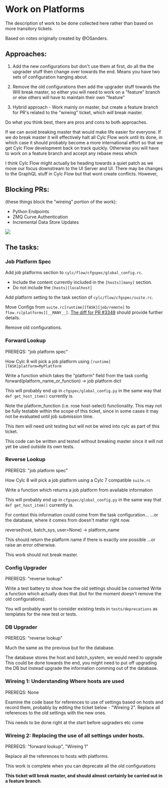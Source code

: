 # Work on Platforms

The description of work to be done collected here rather than based on more
transitory tickets.

Based on notes originally created by @OSanders.

## Approaches:
1. Add the new configurations but don't use them at first, do all the the
   upgrader stuff then change over towards the end.
   Means you have two sets of configuration hanging about.

2. Remove the old configurations then add the upgrader stuff towards the
   Will break master, so either you will need to work on a "feature"
   branch or else others will have to maintain their own "feature"

3. Hybrid approach - Work mainly on master, but create a feature branch for
   PR's related to the "wireing" ticket, which _will_ break master.

Do what you think best, there are pros and cons to both approaches.

If we can avoid breaking master that would make life easier for everyone.
If we do break master it will effectively halt all Cylc Flow work until
its done, in which case it should probably become a more international
effort so that we get Cylc Flow development back on track quickly. Otherwise
you will have to work on a feature branch and accept any rebase mess which

I think Cylc Flow might actually be heading towards a quiet patch as we
move our focus downstream to the UI Server and UI. There may be changes
to the GraphQL stuff in Cylc Flow but that wont create conflicts. However,

## ​Blocking PRs:

(these things block the "wireing" portion of the work):
* Python Endpoints
* ZMQ Curve Authentication
* Incremental Data Store Updates

![](https://mermaidjs.github.io/mermaid-live-editor/#/view/eyJjb2RlIjoiZ3JhcGggVERcblxuICAgIEEoSm9iIFBsYXRmb3JtIFNwZWMpIC0tPiBCKEZvcndhcmQgTG9va3VwKVxuICAgIEEgLS0-IEMoUmV2ZXJzZSBMb29rdXApXG4gICAgQyAtLT4gRChDb25maWcgVXBncmFkZXIpXG4gICBDIC0tPiBFKERhdGFiYXNlIFVwZ3JhZGVyKVxuQiAtLT4gRihXaXJlaW5nIDIpXG5HKFdpcmVpbmcgMSkgLS0-IEZcbkhbUHl0aG9uIEVuZHBvaW50c10gLS0-IEZcbkpbWk1RIEN1cnZlIEF1dGhdIC0tPiBGXG5LW0luY3JlbWVudGFsIERhdGEgU3RvcmUgVXBkYXRlc10gLS0-IEZcblxuc3R5bGUgSCBmaWxsOiNjY2NcbnN0eWxlIEogZmlsbDojY2NjXG5zdHlsZSBLIGZpbGw6I2NjYyIsIm1lcm1haWQiOnsidGhlbWUiOiJkZWZhdWx0In19)

## The tasks:

### Job Platform Spec

Add job platforms section to `cylc/flow/cfgspec/global_config.rc`.
* Include the content currently included in the `[hosts][many]` section.
* Do not include the `[hosts][localhost]`

Add platform setting to the task section of `cylc/flow/cfgspec/suite.rc`.

Move Configs from `suite.rc[runtime][TASK][job/remote]` to
`flow.rc[platforms][__MANY__]`. [The diff for PR #3348](https://github.com/cylc/cylc-flow/pull/3348/files/cb83a8ac04ac567488ae97061ee0f934ffc46bbd..ae70eafc03e045ce6255a8bb5910ca208991fb65) should provide further details.

Remove old configurations.

### Forward Lookup
PREREQS: "job platform spec"

How Cylc 8 will pick a job platform using `[runtime][TASK]platform=MyPlatform`

Write a function which takes the "platform" field from the task config
forward(platform_name_or_function) -> job platform dict

This will probably end up in `cfgspec/global_config.py` in the same way that
`def get_host_item()` currently is.

Note the platform_function (i.e. rose host-select) functionality. This may not
be fully testable within the scope of this ticket, since in some cases it may
not be evaluated until job submission time.

This item will need unit testing but will not be wired into cylc as part of
this ticket.

This code can be written and tested without breaking master since it will not
yet be used outside its own tests.

### Reverse Lookup
PREREQS: "job platform spec"

How Cylc 8 will pick a job platform using a Cylc 7 compatible `suite.rc`

Write a function which returns a job platform from available information

This will probably end up in `cfgspec/global_config.py` in the same way that
`def get_host_item()` currently is.

For context this information could come from the task configuration...
...or the database, where it comes from doesn't matter right now.

reverse(host, batch_sys, user=None) -> platform_name

This should return the platform name if there is exactly one possible
...or raise an error otherwise.

This work should not break master.

### Config Upgrader

PREREQS: "reverse lookup"

Write a test battery to show how the old settings should be converted
Write a function which actually does that (but for the moment doesn't
remove the old configurations).

You will probably want to consider existing tests in `tests/deprecations`
as templates for the new test or tests.

### DB Upgrader

PREREQS: "reverse lookup"

Much the same as the previous but for the database.

The database stores the host and batch_system, we would need to upgrade
This could be done towards the end, you might need to put off upgrading
the DB but instead upgrade the information comming out of the database.

### Wireing 1: Understanding Where hosts are used

PREREQS: None

Examine the code base for references to use of settings based on hosts and
record them, probably by editing the ticket below - "Wireing 2".
Replace all references to the old settings with the new ones.

​This needs to be done right at the start before upgraders etc come

### Wireing 2: Replacing the use of all settings under hosts.

PREREQS: "forward lookup", "Wireing 1"

Replace all the references to hosts with platforms.

This work is complete when you can deprecate all the old configurations

**This ticket will break master, and should almost certainly be carried out
in a feature branch**.
